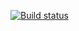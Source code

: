 [![Build status](https://ci.appveyor.com/api/projects/status/30mv0428ueg57mt8/branch/master?svg=true)](https://ci.appveyor.com/project/MarkTiedemann/win-ci-playground/branch/master)

